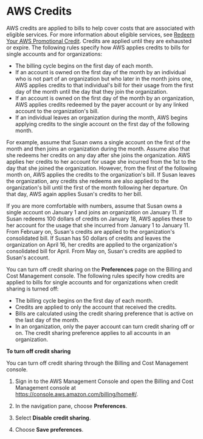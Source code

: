 # AWS Credits<a name="useconsolidatedbilling-credits"></a>

AWS credits are applied to bills to help cover costs that are associated with eligible services\. For more information about eligible services, see [Redeem Your AWS Promotional Credit](https://aws.amazon.com/awscredits/)\. Credits are applied until they are exhausted or expire\. The following rules specify how AWS applies credits to bills for single accounts and for organizations:
+ The billing cycle begins on the first day of each month\.
+ If an account is owned on the first day of the month by an individual who is not part of an organization but who later in the month joins one, AWS applies credits to that individual's bill for their usage from the first day of the month until the day that they join the organization\.
+ If an account is owned on the first day of the month by an organization, AWS applies credits redeemed by the payer account or by any linked account to the organization's bill\.
+ If an individual leaves an organization during the month, AWS begins applying credits to the single account on the first day of the following month\.

For example, assume that Susan owns a single account on the first of the month and then joins an organization during the month\. Assume also that she redeems her credits on any day after she joins the organization\. AWS applies her credits to her account for usage she incurred from the 1st to the day that she joined the organization\. However, from the first of the following month on, AWS applies the credits to the organization's bill\. If Susan leaves the organization, any credits she redeems are also applied to the organization's bill until the first of the month following her departure\. On that day, AWS again applies Susan's credits to her bill\.

If you are more comfortable with numbers, assume that Susan owns a single account on January 1 and joins an organization on January 11\. If Susan redeems 100 dollars of credits on January 18, AWS applies these to her account for the usage that she incurred from January 1 to January 11\. From February on, Susan's credits are applied to the organization's consolidated bill\. If Susan has 50 dollars of credits and leaves the organization on April 16, her credits are applied to the organization's consolidated bill for April\. From May on, Susan's credits are applied to Susan's account\.

You can turn off credit sharing on the **Preferences** page on the Billing and Cost Management console\. The following rules specify how credits are applied to bills for single accounts and for organizations when credit sharing is turned off:
+ The billing cycle begins on the first day of each month\.
+ Credits are applied to only the account that received the credits\.
+ Bills are calculated using the credit sharing preference that is active on the last day of the month\.
+ In an organization, only the payer account can turn credit sharing off or on\. The credit sharing preference applies to all accounts in an organization\.<a name="turn-off-credit-sharing"></a>

**To turn off credit sharing**

You can turn off credit sharing through the Billing and Cost Management console\.

1. Sign in to the AWS Management Console and open the Billing and Cost Management console at [https://console\.aws\.amazon\.com/billing/home\#/](https://console.aws.amazon.com/billing/home)\.

1. In the navigation pane, choose **Preferences**\.

1. Select **Disable credit sharing**\. 

1. Choose **Save preferences**\.
